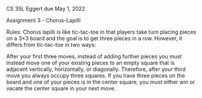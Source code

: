 CS 35L Eggert due May 1, 2022

Assignment 3 - Chorus-Lapilli

Rules:
Chorus lapilli is like tic-tac-toe in that players take turn placing pieces on a 3×3 board and the goal is to get three pieces in a row. However, it differs from tic-tac-toe in two ways:

After your first three moves, instead of adding further pieces you must instead move one of your existing pieces to an empty square that is adjacent vertically, horizontally, or diagonally. Therefore, after your third move you always occupy three squares.
If you have three pieces on the board and one of your pieces is in the center square, you must either win or vacate the center square in your next move.
